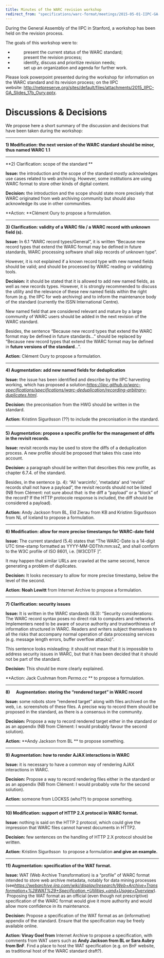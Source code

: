 ```yaml
---
title: Minutes of the WARC revision workshop
redirect_from: "specifications/warc-format/meetings/2015-05-01-IIPC-GA-WARC-Meeting-Minutes.html"
---
```


During the General Assembly of the IIPC in Stanford, a workshop has been
held on the revision process.

The goals of this workshop were to:

-          present the current status of the WARC standard;
-          present the revision process;
-          identify, discuss and prioritize revision needs;
-          set up an organization and agenda for further work.

Please look powerpoint presented during the workshop for information on
the WARC standard and its revision process; on the IIPC
website: <http://netpreserve.org/sites/default/files/attachments/2015_IIPC-GA_Slides_17b_Oury.pptx>.

# Discussions & Decisions #

We propose here a short summary of the discussion and decisions that
have been taken during the workshop:

---

**1) Modification: the next version of the WARC standard should
be minor, thus named WARC 1.1**

---

**2) Clarification: scope of the standard **

**Issue:** the introduction and the scope of the standard mostly
acknowledges use cases related to web archiving. However, some
institutions are using WARC format to store other kinds of digital
content.

**Decision:** the introduction and the scope should state more precisely
that WARC originated from web archiving community but should also
acknowledge its use in other communities.

**Action: **Clément Oury to propose a formulation.

---

**3) Clarification: validity of a WARC file / a WARC record with unknown field (s).**

**Issue:** In 6.1 “WARC record types/General”, it is written “Because
new record types that extend the WARC format may be defined in future
standards, WARC processing software shall skip records of unknown
type”.

However, it is not explained if a known record type with new named
fields should be valid; and should be processed by WARC reading or
validating tools.

**Decision:** it should be stated that it is allowed to add new named
fields, as well as new records types. However, it is strongly
recommended to discuss the utility and the relevance of these new named
fields within the right forum (e.g. the IIPC for web archiving) and to
inform the maintenance body of the standard (currently the ISSN
International Centre). 

New named field that are considered relevant and mature by a large
community of WARC users should be added in the next revision of the WARC
standard.

Besides, the sentence “Because new record types that extend the WARC
format may be defined in future standards…” should be replaced by
“Because new record types that extend the WARC format may be defined
in **future versions of the standard**…”.

**Action:** Clément Oury to propose a formulation.

---

**4) Augmentation: add new named fields for deduplication**

**Issue:** the issue has been identified and describe by the IIPC
harvesting working, which has proposed a
solution:*https://iipc.github.io/warc-specifications/specifications/warc-deduplication/recording-arbitrary-duplicates.html*.

**Decision:** the preconisation from the HWG should be written in the
standard.

**Action:** Kristinn Sigurðsson (??) to include the preconisation in the
standard.

---

**5) Augmentation: propose a specific profile for the management of
diffs in the revisit records.**

**Issue:** revisit records may be used to store the diffs of a
deduplication process. A new profile should be proposed that takes this
case into account.

**Decision:** a paragraph should be written that describes this new
profile, as chapter 6.7.4. of the standard.

Besides, in the sentence (p. 4): “All 'warcinfo', 'metadata' and
'revisit' records shall not have a payload”, the revisit records should
not be listed (NB from Clément: not sure about that: is the diff a
“payload” or a “block” of the record? If the HTTP protocole response is
included, the diff should be considered a payload).

**Action:** Andy Jackson from BL, Eld Zierau from KB and Kristinn
Sigurðsson from NL of Iceland to propose a formulation.

---

**6) Modification: allow for more precise timestamps for WARC-date
field**

**Issue:** The current standard (5.4) states that “The WARC-Date is a
14-digit UTC time-stamp formatted as YYYY-MM-DDThh:mm:ssZ, and shall
conform to the W3C profile of ISO 8601, i.e. 
[W3CDTF
]”.

It may happen that similar URLs are crawled at the same second, hence
generating a problem of duplicates. 

**Decision:** It looks necessary to allow for more precise timestamp,
below the level of the second.

**Action:** **Noah Lewitt** from Internet Archive to propose a
formulation.

---

**7) Clarification: security issues**

**Issue:** It is written in the WARC standards (8.3): “Security
considerations: The WARC record syntax poses no direct risk to computers
and networks. Implementers need to be aware of source authority and
trustworthiness of information structured in WARC. Readers and writers
subject themselves to all the risks that accompany normal operation of
data processing services (e.g. message length errors, buffer overflow
attacks)”.

This sentence looks misleading: it should not mean that it is impossible
to address security issues in WARC, but that it has been decided that it
should not be part of the standard.

**Decision:** This should be more clearly explained.

**Action: Jack Cushman from *Perma.cc* ** to propose a formulation.

---

**8)      Augmentation: storing the “rendered target” in WARC record**

**Issue:** some robots store “rendered target” along with files archived
on the web, i.e. screenshots of these files. A precise way to record
them should be proposed in the standard, as there is a consensus in the
community.

**Decision:** Propose a way to record rendered target either in the
standard or as an appendix (NB from Clément: I would probably favour the
second solution).

**Action:** **Andy Jackson from BL ** to propose something.

---

**9) Augmentation: how to render AJAX interactions in WARC**

**Issue:** it is necessary to have a common way of rendering AJAX
interactions in WARC. 

**Decision:** Propose a way to record rendering files either in the
standard or as an appendix (NB from Clément: I would probably vote for
the second solution).

**Action:** someone from LOCKSS (who??) to propose something.

---

**10) Modification: support of HTTP 2.X protocol in WARC format.**

**Issue:** nothing is said on the HTTP 2 protocol, which could give the
impression that WARC files cannot harvest documents in HTTP2.

**Decision:** few sentences on the handling of HTTP 2.X protocol should
be written.

**Action:** Kristinn Sigurðsson  to propose a formulation **and give an
example.**

---

**11) Augmentation: specification of the WAT format.**

**Issue:** WAT (Web Archive Transformation) is a “profile” of WARC
format intended to store web archive metadata, notably for data mining
processes
(see*https://webarchive.jira.com/wiki/display/Iresearch/Web+Archive+Transformation+%28WAT%29+Specification,+Utilities,+and+Usage+Overview*).
 Proposing the WAT format as an official (even though not prescriptive)
specification of the WARC format would give it more authority and would
allow more confidence in its maintenance.

**Decision:** Propose a specification of the WAT format as an
(informative) appendix of the standard. Ensure that the specification
may be freely available online. 

**Action: Vinay Goel from** Internet Archive to propose a specification,
with comments from WAT users such as **Andy Jackson from BL or Sara
Aubry from BnF**. Find a place to host the WAT specification (e.g. on
BnF website, as traditional host of the WARC standard draft?). 

 
